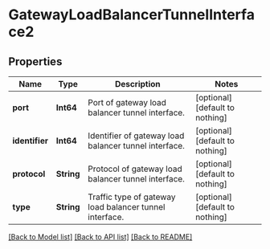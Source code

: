 # GatewayLoadBalancerTunnelInterface2


## Properties
Name | Type | Description | Notes
------------ | ------------- | ------------- | -------------
**port** | **Int64** | Port of gateway load balancer tunnel interface. | [optional] [default to nothing]
**identifier** | **Int64** | Identifier of gateway load balancer tunnel interface. | [optional] [default to nothing]
**protocol** | **String** | Protocol of gateway load balancer tunnel interface. | [optional] [default to nothing]
**type** | **String** | Traffic type of gateway load balancer tunnel interface. | [optional] [default to nothing]


[[Back to Model list]](../README.md#models) [[Back to API list]](../README.md#api-endpoints) [[Back to README]](../README.md)


